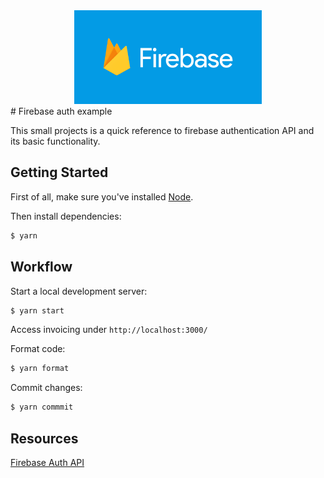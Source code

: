 <div align="center" >
  <img src="social.png" alt="firebase" title="firebase" width="300px" />
</div>
# Firebase auth example

This small projects is a quick reference to firebase authentication API and its basic functionality.

## Getting Started

First of all, make sure you&#39;ve installed [Node](https://nodejs.org).


Then install dependencies:

```bash
$ yarn
```

## Workflow

Start a local development server:

```bash
$ yarn start
```

Access invoicing under `http://localhost:3000/`


Format code:

```bash
$ yarn format
```

Commit changes:

```bash
$ yarn commmit
```

## Resources

[Firebase Auth API](https://firebase.google.com/docs/reference/rest/auth#section-create-email-password)
